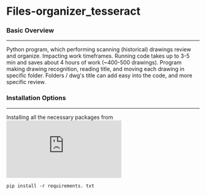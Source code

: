 # Files-organizer_tesseract

### Basic Overview
---
Python program, which performing scanning (historical) drawings review and organize. Impacting work timeframes. 
Running code takes up to 3-5 min and saves about 4 hours of work (~400-500 drawings). Program making drawing recognition, reading title, and moving each drawing in specific folder. Folders / dwg's title can add easy into the code, and more specific review.

### Installation Options
---
Installing all the necessary packages from ![requirements file](https://github.com/Kate-Pol/Drawings_organizer_OCR-Project/blob/main/requirements.txt)

```
pip install -r requirements. txt 
```

